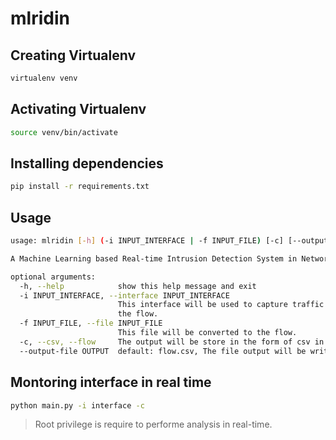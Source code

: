 # mlridin

## Creating Virtualenv
```sh
virtualenv venv
```

## Activating Virtualenv
```sh
source venv/bin/activate
```

## Installing dependencies

```sh
pip install -r requirements.txt
```

## Usage
```sh
usage: mlridin [-h] (-i INPUT_INTERFACE | -f INPUT_FILE) [-c] [--output-file OUTPUT]

A Machine Learning based Real-time Intrusion Detection System in Network

optional arguments:
  -h, --help            show this help message and exit
  -i INPUT_INTERFACE, --interface INPUT_INTERFACE
                        This interface will be used to capture traffic in order to convert it into
                        the flow.
  -f INPUT_FILE, --file INPUT_FILE
                        This file will be converted to the flow.
  -c, --csv, --flow     The output will be store in the form of csv in output file.
  --output-file OUTPUT  default: flow.csv, The file output will be written to.
```

## Montoring interface in real time
```sh
python main.py -i interface -c
```
> Root privilege is require to performe analysis in real-time.
